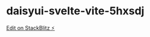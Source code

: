 # daisyui-svelte-vite-5hxsdj

[Edit on StackBlitz ⚡️](https://stackblitz.com/edit/daisyui-svelte-vite-5hxsdj)